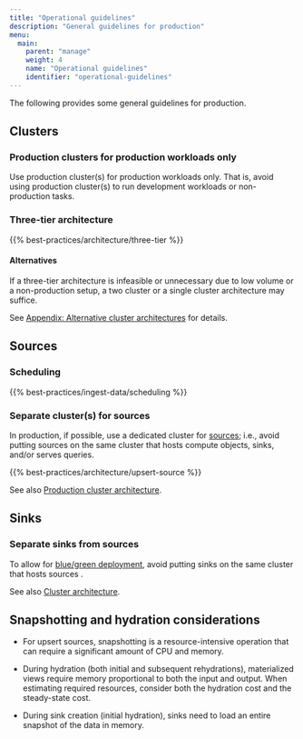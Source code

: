 ```yaml
---
title: "Operational guidelines"
description: "General guidelines for production"
menu:
  main:
    parent: "manage"
    weight: 4
    name: "Operational guidelines"
    identifier: "operational-guidelines"
---
```


The following provides some general guidelines for production.

## Clusters

### Production clusters for production workloads only

Use production cluster(s) for production workloads only. That is, avoid using
production cluster(s) to run development workloads or non-production tasks.

### Three-tier architecture

{{% best-practices/architecture/three-tier %}}

#### Alternatives

If a three-tier architecture is infeasible or unnecessary due to low volume or a
non-production setup, a two cluster or a single cluster architecture may
suffice.

See [Appendix: Alternative cluster
architectures](/manage/appendix-alternative-cluster-architectures/) for details.

## Sources

### Scheduling

{{% best-practices/ingest-data/scheduling %}}

### Separate cluster(s) for sources

In production, if possible, use a dedicated cluster for
[sources](/concepts/sources/); i.e., avoid putting sources on the same cluster
that hosts compute objects, sinks, and/or serves queries.

{{% best-practices/architecture/upsert-source %}}

See also [Production cluster architecture](#three-tier-architecture).

## Sinks

### Separate sinks from sources

To allow for [blue/green deployment](/manage/dbt/blue-green-deployments/), avoid
putting sinks on the same cluster that hosts sources .

See also [Cluster architecture](#three-tier-architecture).

## Snapshotting and hydration considerations

- For upsert sources, snapshotting is a resource-intensive operation that can
  require a significant amount of CPU and memory.

- During hydration (both initial and subsequent rehydrations), materialized
  views require memory proportional to both the input and output. When
  estimating required resources, consider both the hydration cost and the
  steady-state cost.

- During sink creation (initial hydration), sinks need to load an entire
  snapshot of the data in memory.

